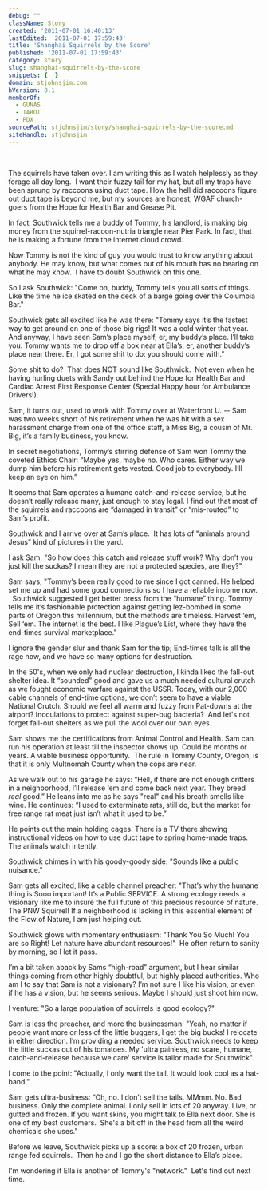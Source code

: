 ```yaml
---
debug: ""
className: Story
created: '2011-07-01 16:40:13'
lastEdited: '2011-07-01 17:59:43'
title: 'Shanghai Squirrels by the Score'
published: '2011-07-01 17:59:43'
category: story
slug: shanghai-squirrels-by-the-score
snippets: {  }
domain: stjohnsjim.com
hVersion: 0.1
memberOf:
  - GUNAS
  - TAROT
  - PDX
sourcePath: stjohnsjim/story/shanghai-squirrels-by-the-score.md
siteHandle: stjohnsjim
---
```

 &nbsp;

The squirrels have taken over. I am writing this as I watch helplessly as they forage all day long. &nbsp;I want their fuzzy tail for my hat, but all my traps have been sprung by raccoons using duct tape. How the hell did raccoons figure out duct tape is beyond me, but my sources are honest, WGAF church-goers from the Hope for Health Bar and Grease Pit.

In fact, Southwick tells me a buddy of Tommy, his landlord, is making big money from the squirrel-racoon-nutria triangle near Pier Park. In fact, that he is making a fortune from the internet cloud crowd.

Now Tommy is not the kind of guy you would trust to know anything about anybody. He may know, but what comes out of his mouth has no bearing on what he may know. &nbsp;I have to doubt Southwick on this one.

So I ask Southwick: &quot;Come on, buddy, Tommy tells you all sorts of things. Like the time he ice skated on the deck of a barge going over the Columbia Bar.&quot;

Southwick gets all excited like he was there: &quot;Tommy says it&rsquo;s the fastest way to get around on one of those big rigs! It was a cold winter that year. And anyway, I have seen Sam&rsquo;s place myself, er, my buddy&rsquo;s place. I&rsquo;ll take you. Tommy wants me to drop off a box near at Ella&rsquo;s, er, another buddy&rsquo;s place near there. Er, I got some shit to do: you should come with.&quot;

Some shit to do? &nbsp;That does NOT sound like Southwick. &nbsp;Not even when he having hurling duets with Sandy out behind the Hope for Health Bar and Cardiac Arrest First Response Center (Special Happy hour for Ambulance Drivers!).

Sam, it turns out, used to work with Tommy over at Waterfront U. -- Sam was two weeks short of his retirement when he was hit with a sex harassment charge from one of the office staff, a Miss Big, a cousin of Mr. Big, it&rsquo;s a family business, you know.

In secret negotiations, Tommy&rsquo;s stirring defense of Sam won Tommy the coveted Ethics Chair: &ldquo;Maybe yes, maybe no. Who cares. Either way we dump him before his retirement gets vested. Good job to everybody. I&rsquo;ll keep an eye on him.&rdquo;

It seems that Sam operates a humane catch-and-release service, but he doesn&rsquo;t really release many, just enough to stay legal. I find out that most of the squirrels and raccoons are &ldquo;damaged in transit&rdquo; or &ldquo;mis-routed&rdquo; to Sam&rsquo;s profit.

Southwick and I arrive over at Sam&rsquo;s place. &nbsp;It has lots of &quot;animals around Jesus&quot; kind of pictures in the yard.

I ask Sam, &quot;So how does this catch and release stuff work? Why don&rsquo;t you just kill the suckas? I mean they are not a protected species, are they?&quot;

Sam says, &quot;Tommy&rsquo;s been really good to me since I got canned. He helped set me up and had some good connections so I have a reliable income now. &nbsp; Southwick suggested I get better press from the &ldquo;humane&rdquo; thing. Tommy tells me it&rsquo;s fashionable protection against getting lez-bombed in some parts of Oregon this millennium, but the methods are timeless. Harvest &lsquo;em, Sell &lsquo;em. The internet is the best. I like Plague&rsquo;s List, where they have the end-times survival marketplace.&quot;

I ignore the gender slur and thank Sam for the tip; End-times talk is all the rage now, and we have so many options for destruction.

In the 50's, when we only had nuclear destruction, I kinda liked the fall-out shelter idea. It &ldquo;sounded&rdquo; good and gave us a much needed cultural crutch as we fought economic warfare against the USSR. Today, with our 2,000 cable channels of end-time options, we don&rsquo;t seem to have a viable National Crutch. Should we feel all warm and fuzzy from Pat-downs at the airport? Inoculations to protect against super-bug bacteria? &nbsp;And let's not forget fall-out shelters as we pull the wool over our own eyes.

Sam shows me the certifications from Animal Control and Health. Sam can run his operation at least till the inspector shows up. Could be months or years. A viable business opportunity. &nbsp;The rule in Tommy County, Oregon, is that it is only Multnomah County when the cops are near.

As we walk out to his garage he says: &ldquo;Hell, if there are not enough critters in a neighborhood, I&rsquo;ll release &lsquo;em and come back next year. They breed _real_ good.&rdquo; He leans into me as he says &quot;real&quot; and his breath smells like wine. He continues: &ldquo;I used to exterminate rats, still do, but the market for free range rat meat just isn&rsquo;t what it used to be.&rdquo;

He points out the main holding cages. There is a TV there showing instructional videos on how to use duct tape to spring home-made traps. The animals watch intently.

Southwick chimes in with his goody-goody side: &quot;Sounds like a public nuisance.&quot;

Sam gets all excited, like a cable channel preacher: &quot;That&rsquo;s why the humane thing is Sooo important! It&rsquo;s a Public SERVICE. A strong ecology needs a visionary like me to insure the full future of this precious resource of nature. The PNW Squirrel! If a neighborhood is lacking in this essential element of the Flow of Nature, I am just helping out.

Southwick glows with momentary enthusiasm: &quot;Thank You So Much! You are so Right! Let nature have abundant resources!&quot; &nbsp;He often return to sanity by morning, so I let it pass.

I&rsquo;m a bit taken aback by Sams &ldquo;high-road&rdquo; argument, but I hear similar things coming from other highly doubtful, but highly placed authorities. Who am I to say that Sam is not a visionary? I&rsquo;m not sure I like his vision, or even if he has a vision, but he seems serious. Maybe I should just shoot him now.

I venture: &quot;So a large population of squirrels is good ecology?&quot;

Sam is less the preacher, and more the businessman: &quot;Yeah, no matter if people want more or less of the little buggers, I get the big bucks! I relocate in either direction. I&rsquo;m providing a needed service. Southwick needs to keep the little suckas out of his tomatoes. My 'ultra painless, no scare, humane, catch-and-release because we care' service is tailor made for Southwick&quot;.

I come to the point: &quot;Actually, I only want the tail. It would look cool as a hat-band.&quot;

Sam gets ultra-business: &ldquo;Oh, no. I don&rsquo;t sell the tails. MMmm. No. Bad business. Only the complete animal. I only sell in lots of 20 anyway. Live, or gutted and frozen. If you want skins, you might talk to Ella next door. She is one of my best customers. &nbsp;She's a bit off in the head from all the weird chemicals she uses.&quot;

Before we leave,&nbsp;Southwick picks up a score: a box of 20 frozen, urban range fed squirrels.&nbsp; Then he and I go the short distance to Ella&rsquo;s place.

I'm wondering if Ella is another of Tommy's &quot;network.&quot; &nbsp;Let's find out next time.

